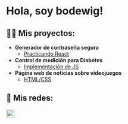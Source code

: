 <h1>Hola, soy bodewig! <br/></h1>

<h2>👨‍💻 Mis proyectos:</h2>

- <b>Generador de contraseña segura</b>
  - [Practicando React](https://bodewig0.github.io/generadorPassword/)
- <b>Control de medición para Diabetes</b>
  - [Implementación de JS](https://bodewig0.github.io/medicionDiabetes/) 
- <b>Página web de noticias sobre videojuegos</b>
  - [HTML/CSS](https://bodewig0.github.io/paginaNoticias/) 

<h2> 🤳 Mis redes:</h2>

[<img align="left" alt="Rodrigo Letcher | LinkedIn" width="22px" src="https://cdn.jsdelivr.net/npm/simple-icons@v3/icons/linkedin.svg" />][linkedin]

[linkedin]: https://www.linkedin.com/in/rodrigoletcher/

<!--
**bodewig0/bodewig0** is a ✨ _special_ ✨ repository because its `README.md` (this file) appears on your GitHub profile.

Here are some ideas to get you started:

- 🔭 I’m currently working on ...
- 🌱 I’m currently learning ...
- 👯 I’m looking to collaborate on ...
- 🤔 I’m looking for help with ...
- 💬 Ask me about ...
- 📫 How to reach me: ...
- 😄 Pronouns: ...
- ⚡ Fun fact: ...
-->
